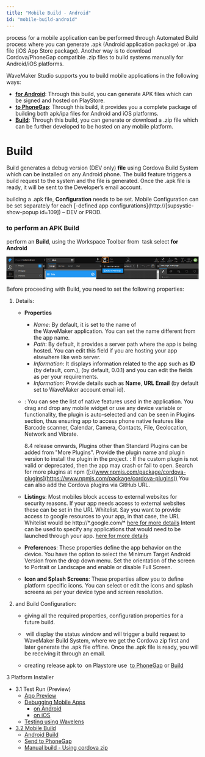```yaml
---
title: "Mobile Build - Android"
id: "mobile-build-android"
---
```


process for a mobile application can be performed through Automated Build process where you can generate .apk (Android application package) or .ipa file (iOS App Store package). Another way is to download Cordova/PhoneGap compatible .zip files to build systems manually for Android/iOS platforms.

WaveMaker Studio supports you to build mobile applications in the following ways:

- **[for Android](#android)**: Through this build, you can generate APK files which can be signed and hosted on PlayStore.
- [**to PhoneGap**](/learn/hybrid-mobile/mobile-build-phonegap/): Through this build, it provides you a complete package of building both apk/ipa files for Android and iOS platforms.
- **[Build](/learn/hybrid-mobile/mobile-build-manual/)**: Through this build, you can generate or download a .zip file which can be further developed to be hosted on any mobile platform.

# Build

Build generates a debug version (DEV only) **file** using Cordova Build System which can be installed on any Android phone. The build feature triggers a build request to the system and the file is generated. Once the .apk file is ready, it will be sent to the Developer’s email account.

building a .apk file, **Configuration** needs to be set. Mobile Configuration can be set separately for each [\-defined app configurations](http://[supsystic-show-popup id=109]) – DEV or PROD.

### to perform an APK Build

perform an **Build**, using the Workspace Toolbar from  task select **for Android**

[![](../assets/mobile_build.png)](../assets/mobile_build.png)

Before proceeding with Build, you need to set the following properties:

1. Details:
    - **Properties**
        - _Name_: By default, it is set to the name of the WaveMaker application. You can set the name different from the app name.
        - _Path_: By default, it provides a server path where the app is being hosted. You can edit this field if you are hosting your app elsewhere like web server.
        - _Information_: It displays information related to the app such as **ID** (by default, com.), (by default, 0.0.1) and you can edit the fields as per your requirements.
        - _Information_: Provide details such as **Name**, **URL** **Email** (by default set to WaveMaker account email id).
    - : You can see the list of native features used in the application. You drag and drop any mobile widget or use any device variable or functionality, the plugin is auto-selected and can be seen in Plugins section, thus ensuring app to access phone native features like Barcode scanner, Calendar, Camera, Contacts, File, Geolocation, Network and Vibrate.
        
        8.4 release onwards, Plugins other than Standard Plugins can be added from "More Plugins". Provide the plugin name and plugin version to install the plugin in the project. : If the custom plugin is not valid or deprecated, then the app may crash or fail to open. Search for more plugins at npm ([://www.npmjs.com/package/cordova-plugins](https://www.npmjs.com/package/cordova-plugins)) You can also add the Cordova plugins via GitHub URL.
        
    - **Listings**: Most mobiles block access to external websites for security reasons. If your app needs access to external websites these can be set in the URL Whitelist. Say you want to provide access to google resources to your app, in that case, the URL Whitelist would be http://\*.google.com/\* [here for more details](https://github.com/apache/cordova-plugin-whitelist#navigation-whitelist) Intent can be used to specify any applications that would need to be launched through your app. [here for more details](https://github.com/apache/cordova-plugin-whitelist#intent-whitelist)
    - **Preferences**: These properties define the app behavior on the device. You have the option to select the Minimum Target Android Version from the drop down menu. Set the orientation of the screen to Portrait or Landscape and enable or disable Full Screen.
    - **Icon and Splash Screens**: These properties allow you to define platform specific icons. You can select or edit the icons and splash screens as per your device type and screen resolution.
2. and Build Configuration:
    
    - giving all the required properties, configuration properties for a future build.
    -  will display the status window and will trigger a build request to WaveMaker Build System, where we get the Cordova zip first and later generate the .apk file offline. Once the .apk file is ready, you will be receiving it through an email.
    
    - creating release apk to  on Playstore use  [to PhoneGap](/learn/hybrid-mobile/mobile-build-phonegap/) or [Build](/learn/hybrid-mobile/mobile-build-manual/)

3 Platform Installer

- 3.1 Test Run (Preview)
    - [App Preview](/learn/hybrid-mobile/test-run/#preview)
    - [Debugging Mobile Apps](/learn/hybrid-mobile/debugging-mobile-apps/)
        - [on Android](/learn/hybrid-mobile/debugging-mobile-apps/#android)
        - [on iOS](/learn/hybrid-mobile/debugging-mobile-apps/#ios)
    - [Testing using Wavelens](/learn/hybrid-mobile/testing-hybrid-mobile-apps-using-wavelens/)
- [3.2 Mobile Build](#)
    - [Android Build](#)
    - [Send to PhoneGap](/learn/hybrid-mobile/mobile-build-phonegap/#phonegap)
    - [Manual build - Using cordova zip](/learn/hybrid-mobile/mobile-build-manual/#manual)
